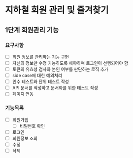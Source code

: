 # 지하철 회원 관리 및 즐겨찾기

## 1단계 회원관리 기능

### 요구사항

-[ ] 회원 정보를 관리하는 기능 구현
-[ ] 자신의 정보만 수정 가능하도록 해야하며 로그인이 선행되어야 함
-[ ] 토큰의 유효성 검사와 본인 여부를 판단하는 로직 추가
-[ ] side case에 대한 예외처리
-[ ] 인수 테스트와 단위 테스트 작성
-[ ] API 문서를 작성하고 문서화를 위한 테스트 작성
-[ ] 페이지 연동

### 기능목록

-[ ] 회원가입
    -[ ] 비밀번호 확인
-[ ] 로그인
-[ ] 회원정보 조회
-[ ] 수정
-[ ] 삭제